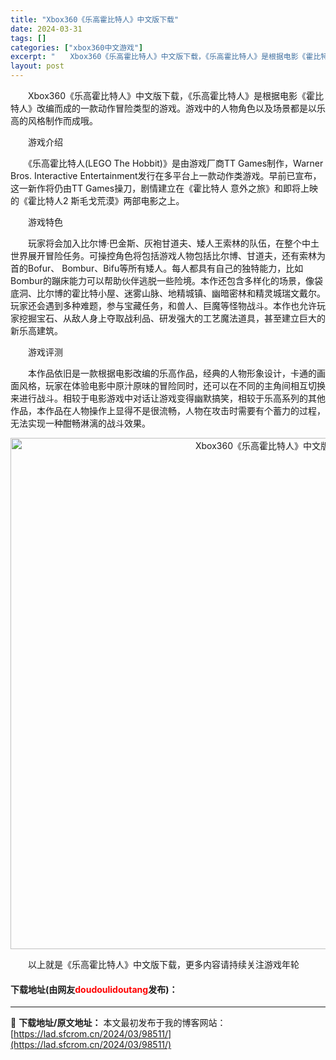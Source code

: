 ```yaml
---
title: "Xbox360《乐高霍比特人》中文版下载"
date: 2024-03-31
tags: []
categories: ["xbox360中文游戏"]
excerpt: "　　Xbox360《乐高霍比特人》中文版下载，《乐高霍比特人》是根据电影《霍比特人》改编而成的一款动作冒险类型的游戏。游戏中的人物角色以及场景都是以乐高的风格制作而成哦。 　　游戏介绍 　　《乐高霍比特人(LEGO The Hobbit)》是由游戏厂商TT Games制作，Warner Bros. &hellip;"
layout: post
---
```


 <p>　　Xbox360《乐高霍比特人》中文版下载，《乐高霍比特人》是根据电影《霍比特人》改编而成的一款动作冒险类型的游戏。游戏中的人物角色以及场景都是以乐高的风格制作而成哦。</p> <p>　　游戏介绍</p> <p>　　《乐高霍比特人(LEGO The Hobbit)》是由游戏厂商TT Games制作，Warner Bros. Interactive Entertainment发行在多平台上一款动作类游戏。早前已宣布，这一新作将仍由TT Games操刀，剧情建立在《霍比特人 意外之旅》和即将上映的《霍比特人2 斯毛戈荒漠》两部电影之上。</p> <p>　　游戏特色</p> <p>　　玩家将会加入比尔博&middot;巴金斯、灰袍甘道夫、矮人王索林的队伍，在整个中土世界展开冒险任务。可操控角色将包括游戏人物包括比尔博、甘道夫，还有索林为首的Bofur、 Bombur、Bifu等所有矮人。每人都具有自己的独特能力，比如Bombur的蹦床能力可以帮助伙伴逃脱一些险境。本作还包含多样化的场景，像袋底洞、比尔博的霍比特小屋、迷雾山脉、地精城镇、幽暗密林和精灵城瑞文戴尔。玩家还会遇到多种难题，参与宝藏任务，和兽人、巨魔等怪物战斗。本作也允许玩家挖掘宝石、从敌人身上夺取战利品、研发强大的工艺魔法道具，甚至建立巨大的新乐高建筑。</p> <p>　　游戏评测</p> <p>　　本作品依旧是一款根据电影改编的乐高作品，经典的人物形象设计，卡通的画面风格，玩家在体验电影中原汁原味的冒险同时，还可以在不同的主角间相互切换来进行战斗。相较于电影游戏中对话让游戏变得幽默搞笑，相较于乐高系列的其他作品，本作品在人物操作上显得不是很流畅，人物在攻击时需要有个蓄力的过程，无法实现一种酣畅淋漓的战斗效果。</p> <p align="center"><img align="" border="0" src="https://lad.sfcrom.cn/wp-content/uploads/2024/03/20240330_66083f38a8480.jpg" width="818" alt="Xbox360《乐高霍比特人》中文版下载" /></p> <p>　　以上就是《乐高霍比特人》中文版下载，更多内容请持续关注游戏年轮</p> <p><h4>下载地址(由网友<font color="red">doudoulidoutang</font>发布)：</h4></p> 

---
📖 **下载地址/原文地址：** 本文最初发布于我的博客网站：[https://lad.sfcrom.cn/2024/03/98511/](https://lad.sfcrom.cn/2024/03/98511/)
